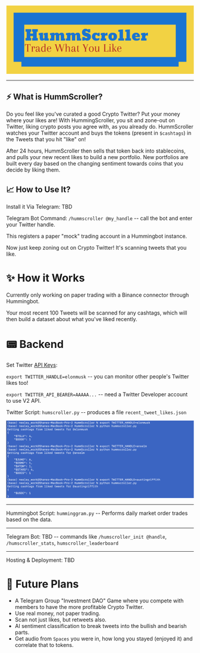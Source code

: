 ![](img/flc_design2022040817792.png)

---

## ⚡ What is HummScroller?

Do you feel like you've curated a good Crypto Twitter? Put your money where your likes are! With HummingScroller, you sit and zone-out on Twitter, liking crypto posts you agree with, as you already do. HummScroller watches your Twitter account and buys the tokens (present in `$cashtags`) in the Tweets that you hit "like" on!

After 24 hours, HummScroller then sells that token back into stablecoins, and pulls your new recent likes to build a new portfolio. New portfolios are built every day based on the changing sentiment towards coins that you decide by liking them.

## 📈 How to Use It?

Install it Via Telegram: TBD

Telegram Bot Command: `/hummscroller @my_handle` -- call the bot and enter your Twitter handle.

This registers a paper "mock" trading account in a Hummingbot instance.

Now just keep zoning out on Crypto Twitter! It's scanning tweets that you like.

# ✨ How it Works

Currently only working on paper trading with a Binance connector through Hummingbot.

Your most recent 100 Tweets will be scanned for any cashtags, which will then build a dataset about what you've liked recently.

# 📟 Backend

Set Twitter [API Keys](https://developer.twitter.com/en/portal/projects-and-apps):

`export TWITTER_HANDLE=elonmusk` -- you can monitor other people's Twitter likes too!

`export TWITTER_API_BEARER=AAAAA...` -- need a Twitter Developer account to use V2 API.

Twitter Script: `humscroller.py` -- produces a file `recent_tweet_likes.json`

![](img/musk_anselm_griffith.png)

---

Hummingbot Script: `humminggram.py` -- Performs daily market order trades based on the data.

---

Telegram Bot: TBD -- commands like `/humscroller_init @handle`, `/humscroller_stats`, `humscroller_leaderboard`

---

Hosting & Deployment: TBD

# 📡 Future Plans

- A Telegram Group "Investment DAO" Game where you compete with members to have the more profitable Crypto Twitter.
- Use real money, not paper trading.
- Scan not just likes, but retweets also.
- AI sentiment classification to break tweets into the bullish and bearish parts.
- Get audio from `Spaces` you were in, how long you stayed (enjoyed it) and correlate that to tokens.
